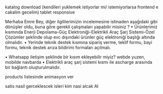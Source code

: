 katalog download (kendileri yuklemek istiyorlar mi/ istemiyorlarsa frontend e cakalim gecelim)
tablet responsive

Merhaba Emre Bey, diğer ilgililerimizin incelemesine istinaden aşağıdaki gibi dönüşler oldu, buna göre gerekli çalışmaları yapabilir misiniz ? 
•	Ürünlerimiz kısmında Enerji Depolama-Güç Elektroniği-Elektrikli Araç Şarj Sistemi-Özel Çözümler şeklinde olup evc dışındaki ürünler güç elektroniği başlığı altında olmalıdır.
•	Yerinde teknik destek kısmına sipariş verme, teklif formu, bayi formu, teknik destek arıza bildirimi formaları açılmalı.



•	Whatsapp iletişim şeklinde bir kısım ekleyebilir miyiz? webde yuzen, mobilde navbarda
•	Elektrikli araç şarj sistemi kısmı ile ascharge arasında bir bağlantı oluşturulmalıdır.





products listesinde animasyon ver



satis nasil gerceklescek
isleri kim nasi alcak
AI